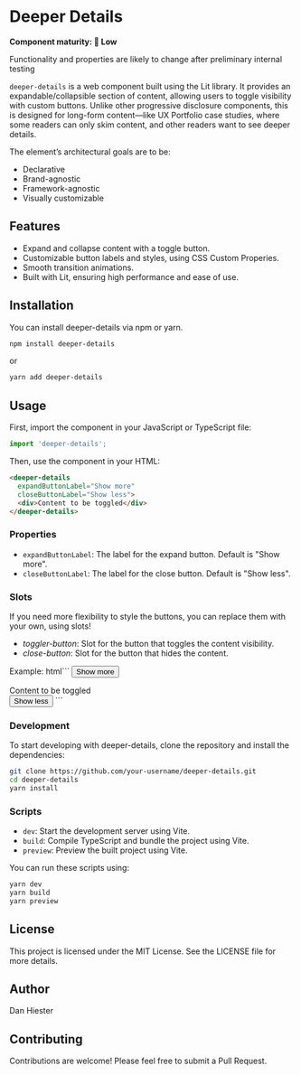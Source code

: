 # Deeper Details

**Component maturity: 🛑 Low**

Functionality and properties are likely to change after preliminary internal testing

`deeper-details` is a web component built using the Lit library. It provides an expandable/collapsible section of content, allowing users to toggle visibility with custom buttons. Unlike other progressive disclosure components, this is designed for long-form content—like UX Portfolio case studies, where some readers can only skim content, and other readers want to see deeper details.

The element’s architectural goals are to be:
* Declarative
* Brand-agnostic
* Framework-agnostic
* Visually customizable

## Features
* Expand and collapse content with a toggle button.
* Customizable button labels and styles, using CSS Custom Properies.
* Smooth transition animations.
* Built with Lit, ensuring high performance and ease of use.

## Installation
You can install deeper-details via npm or yarn.

```sh
npm install deeper-details
```

or

```sh
yarn add deeper-details
```

## Usage
First, import the component in your JavaScript or TypeScript file:

```javascript
import 'deeper-details';
```

Then, use the component in your HTML:

```html
<deeper-details
  expandButtonLabel="Show more"
  closeButtonLabel="Show less">
  <div>Content to be toggled</div>
</deeper-details>
```


### Properties
* `expandButtonLabel`: The label for the expand button. Default is "Show more".
* `closeButtonLabel`: The label for the close button. Default is "Show less".

### Slots
If you need more flexibility to style the buttons, you can replace them with your own, using slots!
* *toggler-button*: Slot for the button that toggles the content visibility.
* *close-button*: Slot for the button that hides the content.

Example:
html```
<deeper-details
  expandButtonLabel="Show more"
  closeButtonLabel="Show less">
  <button class="your-button-class" slot="toggler-button">Show more</button>
  <div>Content to be toggled</div>
  <button class="your-button-class" slot="close-button">Show less</button>
</deeper-details>
```

### Development
To start developing with deeper-details, clone the repository and install the dependencies:

```sh
git clone https://github.com/your-username/deeper-details.git
cd deeper-details
yarn install
```

### Scripts
* `dev`: Start the development server using Vite.
* `build`: Compile TypeScript and bundle the project using Vite.
* `preview`: Preview the built project using Vite.

You can run these scripts using:

```sh
yarn dev
yarn build
yarn preview
```

## License
This project is licensed under the MIT License. See the LICENSE file for more details.

## Author
Dan Hiester

## Contributing
Contributions are welcome! Please feel free to submit a Pull Request.
